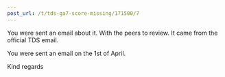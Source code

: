 ```yaml
---
post_url: /t/tds-ga7-score-missing/171500/7
---
```

You were sent an email about it. With the peers to review. It came from the official TDS email.

You were sent an email on the 1st of April.

Kind regards